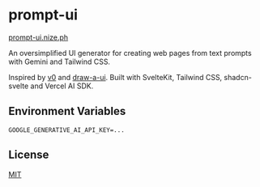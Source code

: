 # prompt-ui

[prompt-ui.nize.ph](https://prompt-ui.nize.ph)

An oversimplified UI generator for creating web pages from text prompts with Gemini and Tailwind CSS.

Inspired by [v0](https://v0.dev/) and [draw-a-ui](https://github.com/SawyerHood/draw-a-ui). Built with SvelteKit, Tailwind CSS, shadcn-svelte and Vercel AI SDK.

## Environment Variables

```env
GOOGLE_GENERATIVE_AI_API_KEY=...
```

## License

[MIT](./LICENSE)
